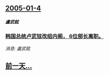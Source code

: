 ## [2005-01-4](/news/2005/01/4/index.md)

##### 盧武鉉
### [ 韩国总统卢武铉改组内阁， 6位部长离职。](/news/2005/01/4/韩国总统卢武铉改组内阁-6位部长离职.md)
_消息: 盧武鉉_

## [前一天...](/news/2005/01/3/index.md)

